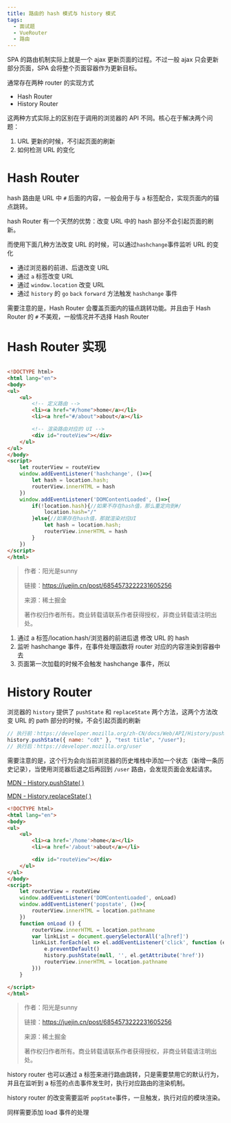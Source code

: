 ```yaml
---
title: 路由的 hash 模式与 history 模式
tags:
  - 面试题
  - VueRouter
  - 路由
---
```


SPA 的路由机制实际上就是一个 ajax 更新页面的过程。不过一般 ajax 只会更新部分页面，SPA 会将整个页面容器作为更新目标。

通常存在两种 router 的实现方式

- Hash Router
- History Router

这两种方式实际上的区别在于调用的浏览器的 API 不同。核心在于解决两个问题：
1. URL 更新的时候，不引起页面的刷新
2. 如何检测 URL 的变化

# Hash Router

hash 路由是 URL 中 `#` 后面的内容，一般会用于与 `a` 标签配合，实现页面内的锚点跳转。

hash Router 有一个天然的优势：改变 URL 中的 hash 部分不会引起页面的刷新。

而使用下面几种方法改变 URL 的时候，可以通过`hashchange`事件监听 URL 的变化
- 通过浏览器的前进、后退改变 URL
- 通过 `a` 标签改变 URL
- 通过 `window.location` 改变 URL
- 通过 `history` 的 `go` `back` `forward` 方法触发 `hashchange` 事件

需要注意的是，Hash Router 会覆盖页面内的锚点跳转功能。并且由于 Hash Router 的 `#` 不美观，一般情况并不选择 Hash Router

# Hash Router 实现

```html

<!DOCTYPE html>
<html lang="en">
<body>
<ul>
    <ul>
        <!-- 定义路由 -->
        <li><a href="#/home">home</a></li>
        <li><a href="#/about">about</a></li>

        <!-- 渲染路由对应的 UI -->
        <div id="routeView"></div>
    </ul>
</ul>
</body>
<script>
    let routerView = routeView
    window.addEventListener('hashchange', ()=>{
        let hash = location.hash;
        routerView.innerHTML = hash
    })
    window.addEventListener('DOMContentLoaded', ()=>{
        if(!location.hash){//如果不存在hash值，那么重定向到#/
            location.hash="/"
        }else{//如果存在hash值，那就渲染对应UI
            let hash = location.hash;
            routerView.innerHTML = hash
        }
    })
</script>
</html>
```
> 作者：阳光是sunny
> 
> 链接：https://juejin.cn/post/6854573222231605256
> 
> 来源：稀土掘金
> 
> 著作权归作者所有。商业转载请联系作者获得授权，非商业转载请注明出处。

1. 通过 a 标签/location.hash/浏览器的前进后退 修改 URL 的 hash
2. 监听 hashchange 事件，在事件处理函数将 router 对应的内容渲染到容器中去
3. 页面第一次加载的时候不会触发 hashchange 事件，所以


# History Router

浏览器的 `history` 提供了 `pushState` 和 `replaceState` 两个方法，这两个方法改变 URL 的 path 部分的时候，不会引起页面的刷新

```javascript
// 执行前：https://developer.mozilla.org/zh-CN/docs/Web/API/History/pushState
history.pushState({ name: "cdt" }, "test title", "/user");
// 执行后：https://developer.mozilla.org/user
```

需要注意的是，这个行为会向当前浏览器的历史堆栈中添加一个状态（新增一条历史记录），当使用浏览器后退之后再回到 `/user` 路由，会发现页面会发起请求。

[MDN - History.pushState( )](https://developer.mozilla.org/zh-CN/docs/Web/API/History/pushState)

[MDN - History.replaceState( )](https://developer.mozilla.org/zh-CN/docs/Web/API/History/replaceState)

```html
<!DOCTYPE html>
<html lang="en">
<body>
<ul>
    <ul>
        <li><a href='/home'>home</a></li>
        <li><a href='/about'>about</a></li>

        <div id="routeView"></div>
    </ul>
</ul>
</body>
<script>
    let routerView = routeView
    window.addEventListener('DOMContentLoaded', onLoad)
    window.addEventListener('popstate', ()=>{
        routerView.innerHTML = location.pathname
    })
    function onLoad () {
        routerView.innerHTML = location.pathname
        var linkList = document.querySelectorAll('a[href]')
        linkList.forEach(el => el.addEventListener('click', function (e) {
            e.preventDefault()
            history.pushState(null, '', el.getAttribute('href'))
            routerView.innerHTML = location.pathname
        }))
    }

</script>
</html>
```
> 作者：阳光是sunny
> 
> 链接：https://juejin.cn/post/6854573222231605256
> 
> 来源：稀土掘金
> 
> 著作权归作者所有。商业转载请联系作者获得授权，非商业转载请注明出处。

history router 也可以通过 a 标签来进行路由跳转，只是需要禁用它的默认行为，并且在监听到 a 标签的点击事件发生时，执行对应路由的渲染机制。

history router 的改变需要监听 `popState`事件，一旦触发，执行对应的模块渲染。

同样需要添加 load 事件的处理

